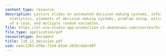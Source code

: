 ```yaml
---
content_type: resource
description: Lecture slides on automated decision making systems, information and
  statistics, elements of decision making systems, problem setup, estimating the bias
  of a coin, and multiple random variables.
file: https://ol-ocw-studio-app-production.s3.amazonaws.com/courses/hst-582j-biomedical-signal-and-image-processing-spring-2007/ee4c1203d78e72ad83ad2026cdabcd0f_l10_11_decision.pdf
file_type: application/pdf
resourcetype: Document
title: l10_11_decision.pdf
uid: ee4c1203-d78e-72ad-83ad-2026cdabcd0f
---
```

